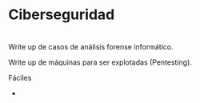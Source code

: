 #
# Ciberseguridad
#

Write up de casos de análisis forense informático.
  
Write up de máquinas para ser explotadas (Pentesting).

Fáciles
<ul>
  <li></li>
</ul>
  
